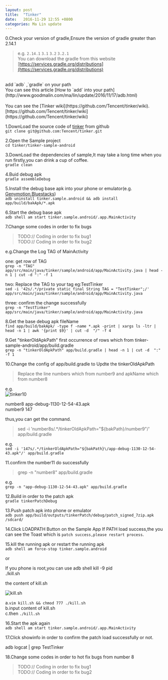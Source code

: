 ```yaml
---
layout: post
title:  "Tinker"
date:   2016-11-29 12:55 +0800
categories: Ma Lin update
---
```

0.Check your version of gradle,Ensure the version of gradle greater than 2.14.1<br/>

>e.g. `2.14.1` `3.1` `3.2` `3.2.1`<br/>
You can download the gradle from this website<br/>
[https://services.gradle.org/distributions](https://services.gradle.org/distributions)<br/>
<br/>
add `adb` ,`gradle` on your path<br/>
You can see this article [How to `add` into your path](http://www.goodmalin.com/ma/lin/update/2016/11/17/adb.html)
<br/>
<br/>
You can see the [Tinker wiki](https://github.com/Tencent/tinker/wiki).<br/>
[https://github.com/Tencent/tinker/wiki](https://github.com/Tencent/tinker/wiki)<br/>


1.DownLoad the source code of [tinker](https://github.com/Tencent/tinker) from github <br/>
`git clone git@github.com:Tencent/tinker.git`

2.Open the Sample project<br/>
`cd tinker/tinker-sample-android`

3.DownLoad the dependencies of sample,It may take a long time when you run firstly,you can drink a cup of coffee.<br/>
`gradle clean`

4.Buid debug apk<br/>
`gradle assembleDebug`

5.Install the debug base apk into your phone or emulator(e.g. [Genymotion](https://www.genymotion.com/),[Bluestacks](http://www.bluestacks.cn/bdsem_anmnq.html))<br/>
`adb uninstall tinker.sample.android && adb install app/build/bakApk/*.apk`

6.Start the debug base apk<br/>
`adb shell am start tinker.sample.android/.app.MainActivity`

7.Change some codes in order to fix bugs<br/>

>TODO:// Coding in order to fix bug1<br/>
>TODO:// Coding in order to fix bug2<br/>

e.g.Change the Log TAG of MainActivity<br/>

one: get row of TAG<br/>
`grep -n "TAG" app/src/main/java/tinker/sample/android/app/MainActivity.java | head -n 1 | cut -d ":" -f 1`

two: Replace the TAG to your tag eg:TestTinker<br/>
`sed -i '42s/.*/private static final String TAG = "TestTinker";/' app/src/main/java/tinker/sample/android/app/MainActivity.java`

three: confirm the change successfully<br/>
`grep -n "TestTinker" app/src/main/java/tinker/sample/android/app/MainActivity.java`


8.Get the base debug apk fileName<br/>
`find app/build/bakApk/ -type f -name *.apk -print | xargs ls -ltr | head -n 1 | awk '{print $9}' | cut -d  "/" -f 4`

9.Get "tinkerOldApkPath" first occurrence of rows which from tinker-sample-android/app/build.gradle<br/>
`grep -n "tinkerOldApkPath" app/build.gradle | head -n 1 | cut -d  ":" -f 1`

10.Change the config of app/build.gradle to Updte the tinkerOldApkPath<br/>

>Replace the line numbers which from number9 and apkName which from number8

e.g. <br/>
![tinker10](http://ogxkun013.bkt.clouddn.com/tinker10.png)

number8 app-debug-1130-12-54-43.apk<br/>
number9 147<br/>

thus,you can get the command.<br/>

> sed -i 'number8s/.*/tinkerOldApkPath="${bakPath}\/number9"/' app/build.gradle<br/>

e.g.<br/>
`sed -i '147s/.*/tinkerOldApkPath="${bakPath}\/app-debug-1130-12-54-43.apk"/' app/build.gradle`<br/>



11.confirm the number11 do successfully
>grep -n "number8" app/build.gradle<br/>

e.g.<br/>
`grep -n "app-debug-1130-12-54-43.apk" app/build.gradle`


12.Build in order to the patch apk<br/>
`gradle tinkerPatchDebug`


13.Push patch apk into phone or emulator<br/>
`adb push app/build/outputs/tinkerPatch/debug/patch_signed_7zip.apk /sdcard/`

14.Click LOADPATH Button on the Sample App
If PATH load success,the you can see the Toast which is `patch success,please restart process`.


15.kill the running apk or restart the running apk<br/>
`adb shell am force-stop tinker.sample.android`

or<br/>

If you phone is root,you can use adb shell kill -9 pid<br/>
./kill.sh<br/>

the content of kill.sh<br/>

![kill.sh](http://ogxkun013.bkt.clouddn.com/kill2.png)


a.`vim kill.sh && chmod 777 ./kill.sh`<br/>
b.input content of kill.sh<br/>
c.then `./kill.sh`

16.Start the apk again<br/>
`adb shell am start tinker.sample.android/.app.MainActivity`

17.Click showinfo in order to confirm the patch load successfully or not.

adb logcat | grep TestTinker

18.Change some codes in order to hot fix bugs from number 8<br/>

>TODO:// Coding in order to fix bug1<br/>
>TODO:// Coding in order to fix bug2<br/>
